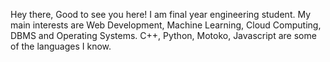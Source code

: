 Hey there,
Good to see you here! I am final year engineering student. My main interests are Web Development, Machine Learning, Cloud Computing, DBMS and Operating Systems. C++, Python, Motoko, Javascript are some of the languages I know. 

<!---
vorafagun/vorafagun is a ✨ special ✨ repository because its `README.md` (this file) appears on your GitHub profile.
You can click the Preview link to take a look at your changes.
--->
